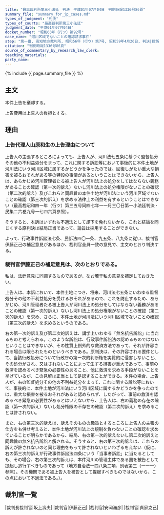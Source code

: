 ```yaml
---
title: "最高裁判所第三小法廷　判決　平成01年07月04日　判例時報1336号86頁"
summary_file: "summary_for_jp_cases.md"
types_of_judgment: "判決"
types_of_courts: "最高裁判所第三小法廷"
judgment_date: "平成01年07月04日"
docket_number: "昭和63年（行ツ）第92号"
case_name: "河川区域でないことの確認請求事件"
step: "第一審, 高知地方裁判所, 昭和56年（行ウ）第7号, 昭和59年4月26日, 判決|控訴審, 高松高等裁判所, 昭和59年（行コ）第6号, 昭和63年3月23日, 判決"
citation: "判例時報1336号86頁"
source_of_commentary_by_research_law_clerk:
teaching_materials:
party_name:
---
```




{% include {{ page.summary_file }}  %}






## 主文



本件上告を棄却する。

上告費用は上告人の負担とする。





## 理由



### 上告代理人山原和生の上告理由について

上告人の主張するところによっても、上告人が、河川法七五条に基づく監督処分その他の不利益処分をまって、これに関する訴訟等において事後的に本件土地が河川法にいう河川区域に属するかどうかを争ったのでは、回復しがたい重大な損害を被るおそれがある等の特段の事情があるということはできないから、上告人は、あらかじめ河川管理者たる被上告人が河川法上の処分をしてはならない義務があることの確認（第一次的訴え）ないし河川法上の処分権限がないことの確認（第二次的訴え）及びこれらと同趣旨の本件土地が河川法にいう河川区域でないことの確認（第三次的訴え）を求める法律上の利益を有するということはできない（最高裁昭和四一年（行ツ）第三五号同四七年一一月三〇日第一小法廷判決・民集二六巻九号一七四六頁参照）。

そうすると、本訴はいずれも不適法として却下を免れないから、これと結論を同じくする原判決は結局正当であって、論旨は採用することができない。

よって、行政事件訴訟法七条、民訴法四〇一条、九五条、八九条に従い、裁判官伊藤正己の補足意見があるほか、裁判官全員一致の意見で、主文のとおり判決する。

### 裁判官伊藤正己の補足意見は、次のとおりである。

私は、法廷意見に同調するものであるが、なお若干私の意見を補足しておきたい。

上告人は、本訴において、本件土地につき、将来、河川法七五条にいわゆる監督処分その他の不利益処分を受けるおそれがあるので、これを防止するため、あらかじめ、河川管理者たる被上告人が河川法上の処分をしてはならない義務があることの確認（第一次的訴え）ないし河川法上の処分権限がないことの確認（第二次的訴え）を求め、さらに、本件土地が河川法にいう河川区域でないことの確認（第三次的訴え）を求めるというのである。

右の第一次的訴え及び第二次的訴えは、講学上いわゆる「無名抗告訴訟」に当たるものと考えられる。このような訴訟は、行政事件訴訟法の認めるものではないということはできないが、その性質上例外的な救済方法であって、それが許容される場合は限られたものというべきである。原判決は、その許容される要件として、当該行政処分について行政庁の第一次的判断権を実質的に侵害しないこと、その処分がされ、又はされないことによって生ずる損害が重大であって、事前の救済を認めるべき緊急の必要性のあること、他に救済を求める手段がないことを挙げているが、この見解は正当として是認することができる。本件の場合、上告人が、右の監督処分その他の不利益処分をまって、これに関する訴訟等において、事後的に、本件土地が河川法にいう河川区域に属するかどうかを争ったのでは、重大な損害を被るおそれがあると認められず、したがって、事前の救済を認めるべき緊急の必要性があるとはいえないから、上告人は、右の義務の存在の確認（第一次的訴え）ないし処分権限の不存在の確認（第二次的訴え）を求めることは許されない。

また、右の第三次的訴えは、訴えそのものの趣旨とするところに上告人の主張の仕方をも併せ考えると、本件土地が河川法上の規制を負わないことの確認を求めていることが明らかであるから、結局、右の第一次的訴えないし第二次的訴えと同趣旨の無名抗告訴訟と解される。そうすると、右の第三次的訴えは、これらの訴えが許されないのと同じ理由をもって許されないといわざるをえない（仮に、右の第三次的訴えが行政事件訴訟法四条にいう「当事者訴訟」に当たるとしても、その場合、右の第三次的訴えは、本件河川の管理主体である国を被告として提起し追行すべきものであって（地方自治法一四八条二項、別表第三（一一一）参照）。その機関である被上告人を被告として提起すべきものではないから、この点において不適法である。）。

## 裁判官一覧

|裁判長裁判官|坂上壽夫|
|裁判官|伊藤正己|
|裁判官|安岡滿彦|
|裁判官|貞家克己|

